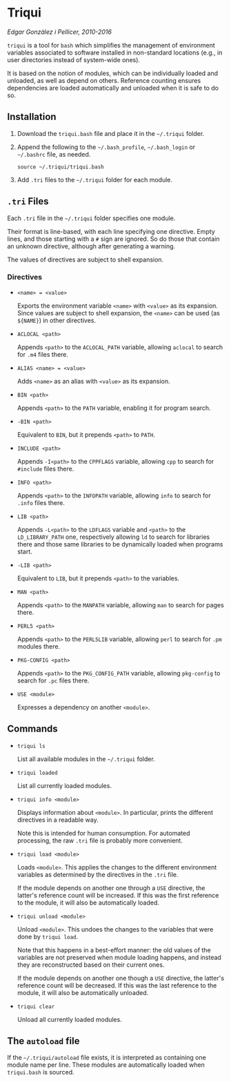 # Triqui

_Edgar Gonzàlez i Pellicer, 2010-2016_

`triqui` is a tool for `bash` which simplifies the management of environment
variables associated to software installed in non-standard locations (e.g.,
in user directories instead of system-wide ones).

It is based on the notion of modules, which can be individually loaded and
unloaded, as well as depend on others. Reference counting ensures
dependencies are loaded automatically and unloaded when it is safe to do so.

## Installation

1. Download the `triqui.bash` file and place it in the `~/.triqui` folder.

2. Append the following to the `~/.bash_profile`, `~/.bash_login` or
   `~/.bashrc` file, as needed.

   ```
   source ~/.triqui/triqui.bash
   ```

3. Add `.tri` files to the `~/.triqui` folder for each module.

## `.tri` Files

Each `.tri` file in the `~/.triqui` folder specifies one module.

Their format is line-based, with each line specifying one directive. Empty
lines, and those starting with a `#` sign are ignored. So do those that contain
an unknown directive, although after generating a warning.

The values of directives are subject to shell expansion.

### Directives

* `<name> = <value>`

  Exports the environment variable `<name>` with `<value>` as its expansion.
  Since values are subject to shell expansion, the `<name>` can be used (as
  `${NAME}`) in other directives.

* `ACLOCAL <path>`

  Appends `<path>` to the `ACLOCAL_PATH` variable, allowing `aclocal` to
  search for `.m4` files there.

* `ALIAS <name> = <value>`

  Adds `<name>` as an alias with `<value>` as its expansion.

* `BIN <path>`

  Appends `<path>` to the `PATH` variable, enabling it for program search.

* `-BIN <path>`

  Equivalent to `BIN`, but it prepends `<path>` to `PATH`.

* `INCLUDE <path>`

  Appends `-I<path>` to the `CPPFLAGS` variable, allowing `cpp` to search for
  `#include` files there.

* `INFO <path>`

  Appends `<path>` to the `INFOPATH` variable, allowing `info` to search for
  `.info` files there.

* `LIB <path>`

  Appends `-L<path>` to the `LDFLAGS` variable and `<path>` to the
  `LD_LIBRARY_PATH` one, respectively allowing `ld` to search for libraries
  there and those same libraries to be dynamically loaded when programs start.

* `-LIB <path>`

  Equivalent to `LIB`, but it prepends `<path>` to the variables.

* `MAN <path>`

  Appends `<path>` to the `MANPATH` variable, allowing `man` to search for
  pages there.

* `PERL5 <path>`

  Appends `<path>` to the `PERL5LIB` variable, allowing `perl` to search for
  `.pm` modules there.

* `PKG-CONFIG <path>`

  Appends `<path>` to the `PKG_CONFIG_PATH` variable, allowing `pkg-config` to
  search for `.pc` files there.

* `USE <module>`

  Expresses a dependency on another `<module>`.

## Commands

* `triqui ls`

  List all available modules in the `~/.triqui` folder.

* `triqui loaded`

  List all currently loaded modules.

* `triqui info <module>`

  Displays information about `<module>`. In particular, prints the different
  directives in a readable way.

  Note this is intended for human consumption. For automated processing, the
  raw `.tri` file is probably more convenient.

* `triqui load <module>`

  Loads `<module>`. This applies the changes to the different environment
  variables as determined by the directives in the `.tri` file.

  If the module depends on another one through a `USE` directive, the latter's
  reference count will be increased. If this was the first reference to the
  module, it will also be automatically loaded.

* `triqui unload <module>`

  Unload `<module>`. This undoes the changes to the variables that were done by
  `triqui load`.

  Note that this happens in a best-effort manner: the old values of the
  variables are not preserved when module loading happens, and instead they are
  reconstructed based on their current ones.

  If the module depends on another one though a `USE` directive, the latter's
  reference count will be decreased. If this was the last reference to the
  module, it will also be automatically unloaded.

* `triqui clear`

  Unload all currently loaded modules.

## The `autoload` file

  If the `~/.triqui/autoload` file exists, it is interpreted as containing one
  module name per line. These modules are automatically loaded when
  `triqui.bash` is sourced.
